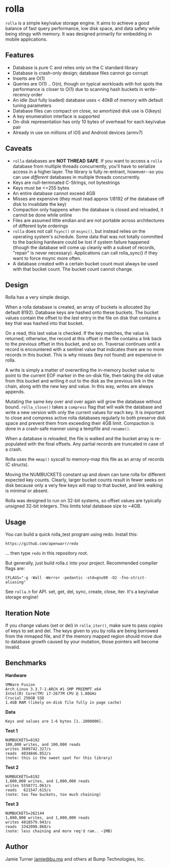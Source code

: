 rolla
===

`rolla` is a simple key/value storage engine.  It aims to achieve a good balance
of fast query performance, low disk space, and data safety while being stingy
with memory.  It was designed primarily for embedding in mobile applications.

Features
--------

 * Database is pure C and relies only on the C standard library
 * Database is crash-only design; database files cannot go corrupt
 * Inserts are O(1)
 * Queries are O(1) .. O(n), though on typical workloads with hot
   spots the performance is closer to O(1) due to scanning hash buckets
   in write-recency order
 * An idle (but fully loaded) database uses < 40kB of memory with
   default tuning parameters
 * Database files can compact on close, so amortized disk use is O(keys)
 * A key enumeration interface is supported
 * On-disk representation has only 10 bytes of overhead for each
   key/value pair
 * Already in use on millions of iOS and Android devices (armv7)

Caveats
-------

 * `rolla` databases are **NOT THREAD SAFE**.  If you want to access a
  `rolla` database from multiple threads concurrently, you'll have to
   serialize access in a higher layer.  The library is fully
   re-entrant, however--so you can use *different* databases
   in multiple threads concurrently.
 * Keys are null-terminated C-Strings, not bytestrings
 * Keys must be <=255 bytes
 * An entire database cannot exceed 4GB
 * Misses are expensive (they must read approx 1/8192 of the database
   off disk to invalidate the key)
 * Compaction only happens when the database is closed and reloaded,
   it cannot be done while online
 * Files are assumed little endian and are not portable across
   architectures of different byte orderings
 * `rolla` does not call `fsync()` or `msync()`, but instead relies on
   the operating system's schedule.  Some data that was not totally
   committed to the backing hardware could be lost if system failure
   happened (though the database will come up cleanly with a subset of
   records, "repair" is never necessary).  Applications can
   call rolla_sync() if they want to force msync more often.
 * A database created with a certain bucket count must always be
   used with that bucket count.  The bucket count cannot change.

Design
------

Rolla has a very simple design.

When a rolla database is created, an array of buckets is allocated
(by default 8192).  Database keys are hashed onto these buckets.
The bucket values contain the offset to the _last_ entry in the
file on disk that contains a key that was hashed into that bucket.

On a read, this last value is checked.  If the key matches, the
value is returned; otherwise, the record at this offset in the
file contains a link back to the *previous* offset in this bucket,
and so on.  Traversal continues until a record is encountered
with a sentinel value that indicates there are no more records
in this bucket.  This is why misses (key not found) are
expensive in rolla.

A write is simply a matter of overwriting the in-memory bucket
value to point to the current EOF marker in the on-disk file,
then taking the old value from this bucket and writing it out
to the disk as the previous link in the chain, along with the
new key and value.  In this way, writes are always appends.

Mutating the same key over and over again will grow the
database without bound.  `rolla_close()` takes a `compress`
flag that will walk the database and write a new version
with only the current values for each key.  It is important
to close and compress active rolla databases regularly to
both preserve disk space and prevent them from exceeding
their 4GB limit.  Compaction is done in a crash-safe manner
using a tempfile and `rename()`.

When a database is reloaded, the file is walked and the
bucket array is re-populated with the final offsets.  Any
partial records are truncated in case of a crash.

Rolla uses the `mmap()` syscall to memory-map this file as
an array of records (C structs).

Moving the NUMBUCKETS constant up and down can tune rolla
for different expected key counts.  Clearly, larger bucket
counts result in fewer seeks on disk because only a
very few keys will map to that bucket, and link walking is
minimal or absent.

Rolla was designed to run on 32-bit systems, so offset
values are typically unsigned 32-bit integers.  This limits
total database size to ~4GB.

Usage
-----

You can build a quick rolla_test program using redo.  Install this:

    https://github.com/apenwarr/redo

... then type `redo` in this repository root.

But generally, just build rolla.c into your project.  Recommended
compiler flags are:

    CFLAGS="-g -Wall -Werror -pedantic -std=gnu99 -O2 -fno-strict-aliasing"

See `rolla.h` for API.  set, get, del, sync, create, close, iter.  It's
a key/value storage engine!

Iteration Note
--------------

If you change values (set or del) in `rolla_iter()`, make
sure to pass *copies* of keys to set and del.  The
keys given to you by rolla are being borrowed from the
mmaped file, and if the memory mapped region should move due to
database growth caused by your mutation, those pointers will
become invalid.

Benchmarks
----------

**Hardware**

    VMWare Fusion
    Arch Linux 3.3.7-1-ARCH #1 SMP PREEMPT x64
    Intel(R) Core(TM) i7-2677M CPU @ 1.80GHz
    Crucial 256GB SSD
    1.4GB RAM (likely on-disk file fully in page cache)

**Data**

    Keys and values are 1-6 bytes [1..1000000].

**Test 1**

    NUMBUCKETS=8192
    100,000 writes, and 100,000 reads
    writes 3609742.327/s
    reads  4034846.852/s
    (note: this is the sweet spot for this library)

**Test 2**

    NUMBUCKETS=8192
    1,000,000 writes, and 1,000,000 reads
    writes 5558771.063/s
    reads   621547.615/s
    (note: too few buckets, too much chaining)

**Test 3**

    NUMBUCKETS=262144
    1,000,000 writes, and 1,000,000 reads
    writes 4818579.943/s
    reads  3342098.868/s
    (note: less chaining and more req'd ram.. ~1MB)

Author
------

Jamie Turner <jamie@bu.mp> and others at Bump Technologies, Inc.
